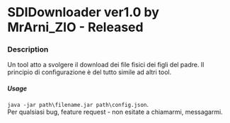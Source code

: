 # SDIDownloader ver1.0 by MrArni_ZIO - Released
### Description
Un tool atto a svolgere il download dei file fisici dei figli del padre. 
Il principio di configurazione è del tutto simile ad altri tool. 
#### _Usage_
`java -jar path\filename.jar path\config.json`.<br>
Per qualsiasi bug, feature request - non esitate a chiamarmi, messagarmi.
